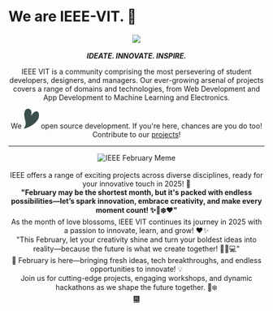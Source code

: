 # We are IEEE-VIT. 🚀

<p align="center">
  <img src="https://github.com/IEEE-VIT/.github/blob/main/profile/IEEE%20Space.png">
</p>

<p align="center">
  <b><i>IDEATE. INNOVATE. INSPIRE.</i></b>
</p>

<p align="center">
  IEEE VIT is a community comprising the most persevering of student developers, designers, and managers. Our ever-growing arsenal of projects covers a range of domains and technologies, from Web Development and App Development to Machine Learning and Electronics. 
</p>
<p align="center">
  We <img src = "path24.png" alt = "Heart" style = "width: 30px"> open source development. If you're here, chances are you do too! Contribute to our <a href="https://github.com/orgs/IEEE-VIT/repositories">projects</a>!
</p>

-----------------------------------------------------------------

<div align="center">
  <img src="https://github.com/jhwach/.github/blob/main/profile/feb.jpeg" alt="IEEE February Meme" style="width: 50%; height: auto;">
  <br><br>IEEE offers a range of exciting projects across diverse disciplines, ready for your innovative touch in 2025! 🥳
</div>

<div align="center">
<b> "February may be the shortest month, but it's packed with endless possibilities—let’s spark innovation, embrace creativity, and make every moment count! ✨🚀❄️❤️"</b></div>

<div align="center">
  As the month of love blossoms, IEEE VIT continues its journey in 2025 with a passion to innovate, learn, and grow! ❤️✨  
  <br>"This February, let your creativity shine and turn your boldest ideas into reality—because the future is what we create together! 🚀💡💻"
</div>

<div align="center">
  🌟 February is here—bringing fresh ideas, tech breakthroughs, and endless opportunities to innovate! 💡  
  <br>Join us for cutting-edge projects, engaging workshops, and dynamic hackathons as we shape the future together. 🚀❄️  
</div>



<div align="center">
  <a href="https://www.youtube.com/watch?v=QGJuMBdaqIw" target="_blank">🎆</a>
</div>
